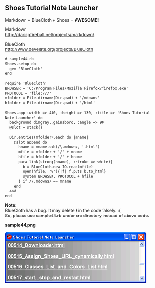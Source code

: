 Shoes Tutorial Note Launcher
----------------------------

Markdown + BlueCloth + Shoes = **AWESOME!**

Markdown <br>
<http://daringfireball.net/projects/markdown/>

BlueCloth <br>
<http://www.deveiate.org/projects/BlueCloth>

	# sample44.rb
	Shoes.setup do
	  gem 'BlueCloth'
	end
	
	require 'BlueCloth'
	BROWSER = 'C:/Program Files/Mozilla Firefox/firefox.exe'
	PROTOCOL = 'file:///'
	mfolder = File.dirname(Dir.pwd) + '/mdowns'
	hfolder = File.dirname(Dir.pwd) + '/html'
	
	Shoes.app :width => 450, :height => 130, :title => 'Shoes Tutorial Note Launcher' do
	  background dimgray..gainsboro, :angle => 90
	  @slot = stack{}
	  
	  Dir.entries(mfolder).each do |mname|
	    @slot.append do
	      hname = mname.sub(/\.mdown/, '.html')
	      mfile = mfolder + '/' + mname
	      hfile = hfolder + '/' + hname
	      para link(strong(hname), :stroke => white){
	        b = BlueCloth.new IO.read(mfile)
	        open(hfile, 'w'){|f| f.puts b.to_html}
	        system BROWSER, PROTOCOL + hfile
	      } if /\.mdown$/ =~ mname
	    end
	  end
	end


__Note:__ <br>
BlueCloth has a bug. It may delete __\\__ in the code falsely. :( <br>
So, please use sample44.rb under src directory instead of above code. <br>


**sample44.png**

![sample44.png](http://github.com/ashbb/shoes_tutorial_html/raw/master/images/sample44.png)
